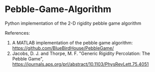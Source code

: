 # Pebble-Game-Algorithm
Python implementation of the 2-D rigidity pebble game algorithm


References:
1. A MATLAB implementation of the pebble game algorithm: https://github.com/BlueBirdHouse/PebbleGame/
2. Jacobs, D. J. and Thorpe, M. F. "Generic Rigidity Percolation: The Pebble Game", https://journals.aps.org/prl/abstract/10.1103/PhysRevLett.75.4051
